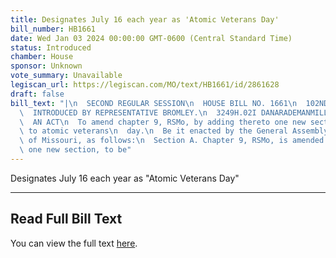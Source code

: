 ```yaml
---
title: Designates July 16 each year as 'Atomic Veterans Day'
bill_number: HB1661
date: Wed Jan 03 2024 00:00:00 GMT-0600 (Central Standard Time)
status: Introduced
chamber: House
sponsor: Unknown
vote_summary: Unavailable
legiscan_url: https://legiscan.com/MO/text/HB1661/id/2861628
draft: false
bill_text: "|\n  SECOND REGULAR SESSION\n  HOUSE BILL NO. 1661\n  102ND GENERAL ASSEMBLY\n\
  \  INTRODUCED BY REPRESENTATIVE BROMLEY.\n  3249H.02I DANARADEMANMILLER,ChiefClerk\n\
  \  AN ACT\n  To amend chapter 9, RSMo, by adding thereto one new section relating\
  \ to atomic veterans\n  day.\n  Be it enacted by the General Assembly of the state\
  \ of Missouri, as follows:\n  Section A. Chapter 9, RSMo, is amended by adding thereto\
  \ one new section, to be"
---
```

Designates July 16 each year as "Atomic Veterans Day"

---

## Read Full Bill Text

You can view the full text [here](https://legiscan.com/MO/text/HB1661/id/2861628).
